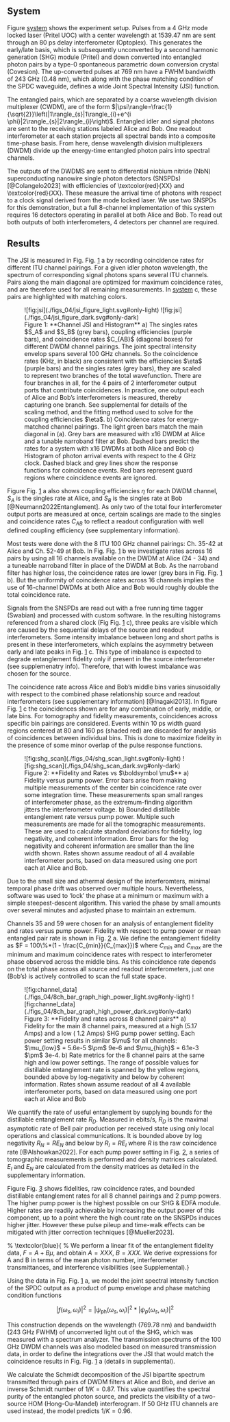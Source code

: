 ## System

Figure [system](./section_03_introduction.md#fig:system) shows the experiment setup. Pulses from a 4 GHz mode locked laser (Pritel UOC) with a center wavelength at 1539.47 nm are sent through an 80 ps delay interferometer (Optoplex). This generates the early/late basis, which is subsequently unconverted by a second harmonic generation (SHG) module (Pritel) and down converted into entangled photon pairs by a type-0 spontaneous parametric down conversion crystal (Covesion). The up-converted pulses at 769 nm have a FWHM bandwidth of 243 GHz (0.48 nm), which along with the phase matching condition of the SPDC waveguide, defines a wide Joint Spectral Intensity (JSI) function.

<!-- %## Finish quicky layout explanation -->

The entangled pairs, which are separated by a coarse wavelength division multiplexer (CWDM), are of the form $|\psi\rangle=\frac{1}{\sqrt{2}}\left(|1\rangle_{s}|1\rangle_{i}+e^{i \phi}|2\rangle_{s}|2\rangle_{i}\right)$. Entangled idler and signal photons are sent to the receiving stations labeled Alice and Bob. One readout interferometer at each station projects all spectral bands into a composite time-phase basis. From here, dense wavelength division multiplexers (DWDM) divide up the energy-time entangled photon pairs into spectral channels.

<!-- %## detectors -->

The outputs of the DWDMS are sent to differential niobium nitride (NbN) superconducting nanowire single photon detectors (SNSPDs) [@Colangelo2023] with efficiencies of \textcolor{red}{XX} and \textcolor{red}{XX}. These measure the arrival time of photons with respect to a clock signal derived from the mode locked laser. We use two SNSPDs for this demonstration, but a full 8-channel implementation of this system requires 16 detectors operating in parallel at both Alice and Bob. To read out both outputs of both interferometers, 4 detectors per channel are required.

## Results

<!-- %## Intro to channel_jsi -->

The JSI is measured in Fig. Fig. [1](#fig:jsi) a by recording coincidence rates for different ITU channel pairings. For a given idler photon wavelength, the spectrum of corresponding signal photons spans several ITU channels. Pairs along the main diagonal are optimized for maximum coincidence rates, and are therefore used for all remaining measurements. In [system](./section_03_introduction.md#fig:system) c, these pairs are highlighted with matching colors.

<figure markdown> 
    <a name='fig:jsi'></a> 
    ![fig:jsi](./figs_04/jsi_figure_light.svg#only-light)
    ![fig:jsi](./figs_04/jsi_figure_dark.svg#only-dark) 
    <figcaption markdown> Figure 1: **Channel JSI and Histogram** a) The singles rates $S_A$ and $S_B$ (grey bars), coupling efficiencies (purple bars), and coincidence rates $C_{AB}$ (diagonal boxes) for different DWDM channel pairings. The joint spectral intensity envelop spans several 100 GHz channels. So the coincidence rates (KHz, in black) are consistent with the efficiencies $\eta$ (purple bars) and the singles rates (grey bars), they are scaled to represent two branches of the total wavefunction. There are four branches in all, for the 4 pairs of 2 interferometer output ports that contribute coincidences. In practice, one output each of Alice and Bob’s interferometers is measured, thereby capturing one branch. See supplemental for details of the scaling method, and the fitting method used to solve for the coupling efficiencies $\eta$. b) Coincidence rates for energy-matched channel pairings. The light green bars match the main diagonal in (a). Grey bars are measured with x16 DWDM at Alice and a tunable narroband filter at Bob. Dashed bars predict the rates for a system with x16 DWDMs at both Alice and Bob c) Histogram of photon arrival events with respect to the 4 GHz clock. Dashed black and grey lines show the response functions for coincidence events. Red bars represent guard regions where coincidence events are ignored.</figcaption>
    </figure>

<!-- %## efficiency -->

Figure Fig. [1](#fig:jsi) a also shows coupling efficiencies $\eta$ for each DWDM channel, $S_A$ is the singles rate at Alice, and $S_B$ is the singles rate at Bob [@Neumann2022Entanglement]. As only two of the total four interferometer output ports are measured at once, certain scalings are made to the singles and coincidence rates $C_{AB}$ to reflect a readout configuration with well defined coupling efficiency (see supplementary information).

<!-- %## 16 channel diagonal -->

Most tests were done with the 8 ITU 100 GHz channel pairings: Ch. 35-42 at Alice and Ch. 52-49 at Bob. In Fig. Fig. [1](#fig:jsi) b we investigate rates across 16 pairs by using all 16 channels available on the DWDM at Alice (24 - 34) and a tuneable narroband filter in place of the DWDM at Bob. As the narroband filter has higher loss, the coincidence rates are lower (grey bars in Fig. Fig. [1](#fig:jsi) b). But the uniformity of coincidence rates across 16 channels implies the use of 16-channel DWDMs at both Alice and Bob would roughly double the total coincidence rate.

<!-- %## intro figure 2c -->

Signals from the SNSPDs are read out with a free running time tagger (Swabian) and processed with custom software. In the resulting histograms referenced from a shared clock (Fig Fig. [1](#fig:jsi) c), three peaks are visible which are caused by the sequential delays of the source and readout interferometers. Some intensity imbalance between long and short paths is present in these interferometers, which explains the asymmetry between early and late peaks in Fig. [1](#fig:jsi) c. This type of imbalance is expected to degrade entanglement fidelity only if present in the source interferometer (see supplemenatry info). Therefore, that with lowest imbalance was chosen for the source.

<!-- %# about phase variation and guard regions -->

The coincidence rate across Alice and Bob’s middle bins varies sinusoidally with respect to the combined phase relationship source and readout interferometers (see supplementary information) [@Inagaki2013]. In figure Fig. [1](#fig:jsi) c the coincidences shown are for any combination of early, middle, or late bins. For tomography and fidelity measurements, coincidences across specific bin pairings are considered. Events within 10 ps width guard regions centered at 80 and 160 ps (shaded red) are discarded for analysis of coincidences between individual bins. This is done to maximize fidelity in the presence of some minor overlap of the pulse response functions.

<figure markdown> 
    <a name='fig:shg_scan'></a> 
    ![fig:shg_scan](./figs_04/shg_scan_light.svg#only-light)
    ![fig:shg_scan](./figs_04/shg_scan_dark.svg#only-dark) 
    <figcaption markdown> Figure 2: **Fidelity and Rates vs $\boldsymbol \mu$** a) Fidelity versus pump power. Error bars arise from making multiple measurements of the center bin coincidence rate over some integration time. These measurements span small ranges of interferometer phase, as the extremum-finding algorithm jitters the interferometer voltage. b) Bounded distillable entanglement rate versus pump power. Multiple such measurements are made for all the tomographic measurements. These are used to calculate standard deviations for fidelity, log negativity, and coherent information. Error bars for the log negativity and coherent information are smaller than the line width shown. Rates shown assume readout of all 4 available interferometer ports, based on data measured using one port each at Alice and Bob.</figcaption>
    </figure>

Due to the small size and athermal design of the interferomters, minimal temporal phase drift was observed over multiple hours. Nevertheless, software was used to ‘lock’ the phase at a minimum or maximum with a simple steepest-descent algorithm. This varied the phase by small amounts over several minutes and adjusted phase to maintain an extremum.

<!-- %## Figure 3 and fidelity defenition -->

Channels 35 and 59 were chosen for an analysis of entanglement fidelity and rates versus pump power. Fidelity with respect to pump power or mean entangled pair rate is shown in Fig. [2](#fig:shg_scan) a. We define the entanglement fidelity as $F = 100\%*(1 - \frac{C_{min}}{C_{max}})$ where $C_{min}$ and $C_{max}$ are the minimum and maximum coincidence rates with respect to interferometer phase observed across the middle bins. As this coincidence rate depends on the total phase across all source and readout interferometers, just one (Bob’s) is actively controlled to scan the full state space.

<figure markdown> 
    <a name='fig:channel_data'></a> 
    ![fig:channel_data](./figs_04/8ch_bar_graph_high_power_light.svg#only-light)
    ![fig:channel_data](./figs_04/8ch_bar_graph_high_power_dark.svg#only-dark) 
    <figcaption markdown> Figure 3: **Fidelity and rates across 8 channel pairs** a) Fidelity for the main 8 channel pairs, measured at a high (5.17 Amps) and a low ( 1.2 Amps) SHG pump power setting. Each power setting results in similar $\mu$ for all channels: $\mu_{low}$ = 5.6e-5 $\pm$ 9e-6 and $\mu_{high}$ = 6.1e-3 $\pm$ 3e-4. b) Rate metrics for the 8 channel pairs at the same high and low power settings. The range of possible values for distillable entanglement rate is spanned by the yellow regions, bounded above by log-negativity and below by coherent information. Rates shown assume readout of all 4 available interferometer ports, based on data measured using one port each at Alice and Bob</figcaption>
    </figure>

We quantify the rate of useful entanglement by supplying bounds for the distillable entanglement rate $R_D$. Measured in ebits/s, $R_D$ is the maximal asymptotic rate of Bell pair production per received state using only local operations and classical communications. It is bounded above by log negativity $R_N = RE_N$ and below by $R_I = R E_I$ where $R$ is the raw coincidence rate [@Alshowkan2022]. For each pump power setting in Fig. [2](#fig:shg_scan), a series of tomographic measurements is performed and density matrices calculated. $E_I$ and $E_N$ are calculated from the density matrices as detailed in the supplementary information.

Figure Fig. [3](#fig:channel_data) shows fidelities, raw coincidence rates, and bounded distillable entanglement rates for all 8 channel pairings and 2 pump powers. The higher pump power is the highest possible on our SHG & EDFA module. Higher rates are readily achievable by increasing the output power of this component, up to a point where the high count rate on the SNSPDs induces higher jitter. However these pulse pileup and time-walk effects can be mitigated with jitter correction techniques [@Mueller2023].

\% \\textcolor{blue}{ % We perform a linear fit of the entanglement fidelity data, $F = A + B\mu$, and obtain $A = XXX$, $B=XXX$. We derive expressions for A and B in terms of the mean photon number, interferometer transmittances, and interference visibilities (see Supplemental).}

Using the data in Fig. Fig. [1](#fig:jsi) a, we model the joint spectral intensity function of the SPDC output as a product of pump envelope and phase matching condition functions

$$|f(\omega_s, \omega_i)|^2 = |\psi_{\mathrm{ph}}\left(\omega_s, \omega_i\right)|^2 *|\psi_p\left(\omega_s, \omega_i\right)|^2$$

This construction depends on the wavelength (769.78 nm) and bandwidth (243 GHz FWHM) of unconverted light out of the SHG, which was measured with a spectrum analyzer. The transmission spectrums of the 100 GHz DWDM channels was also modeled based on measured transmission data, in order to define the integrations over the JSI that would match the coincidence results in Fig. Fig. [1](#fig:jsi) a (details in supplemental).

We calculate the Schmidt decomposition of the JSI bipartite spectrum transmitted through pairs of DWDM filters at Alice and Bob, and derive an inverse Schmidt number of $1/K = 0.87$. This value quantifies the spectral purity of the entangled photon source, and predicts the visibility of a two-source HOM (Hong-Ou-Mandel) interferogram. If 50 GHz ITU channels are used instead, the model predicts $1/K = 0.96$.
